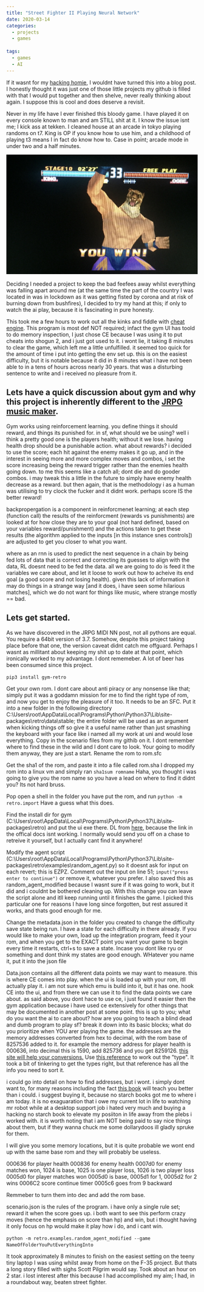 ```yaml
---
title: "Street Fighter II Playing Neural Network"
date: 2020-03-14
categories:
  - projects
  - games
  
tags:
  - games
  - AI
---
```


If it wasnt for my [hacking homie](https://kymb0.github.io/), I wouldnt have turned this into a blog post. I honestly thought it was just one of those little projects my github is filled with that I would put together and then shelve, never really thinking about again. I suppose this is cool and does deserve a revisit.

Never in my life have I ever finished this bloody game. I have played it on every console known to man and am STILL shit at it. I know the issue isnt me; I kick ass at tekken. I cleaned house at an arcade in tokyo playing randoms on t7. King is OP if you know how to use him, and a childhood of playing t3 means I in fact do know how to. Case in point; arcade mode in under two and a half minutes.

![i_am_the_king](/assets/images/sf-nn/0E11CA0B-BF62-48CE-9CE9-B3DCE55206F9.jpeg)


Deciding I needed a project to keep the bad feefees away whilst everything was falling apart around me (at the same time the part of the country I was located in was in lockdown as it was getting fisted by corona and at risk of burning down from bushfires), I decided to try my hand at this; if only to watch the ai play, because it is fascinating in pure honesty.

This took me a few hours to work out all the kinks and fiddle with [cheat engine](https://www.cheatengine.org/). This program is most def NOT required; infact the gym UI has toold to do memory inspection, I just chose CE because I was using it to put cheats into shogun 2, and i just got used to it. i wont lie, it taking 8 minutes to clear the game, which left me a little unfulfilled. it seemed too quick for the amount of time i put into getting the env set up. this is on the easiest difficulty, but  it is notable because it did in 8 minutes what i have not been able to in a tens of hours across nearly 30 years. that was a disturbing sentence to write and i received no pleasure from it.  

## Lets have a quick discussion about gym and why this project is inherently different to the [JRPG music maker](https://onecloudemoji.github.io/projects/midi-nn/).

Gym works using reinforcement learning. you define things it should reward, and things its punished for. in sf, what should we be using? well i think a pretty good one is the players health; without it we lose. having health drop should be a punishable action. what about rewards? i decided to use the score; each hit against the enemy makes it go up, and in the interest in seeing more and more complex moves and combos, i set the score increasing being the reward trigger rather than the enemies health going down. to me this seems like a catch all; dont die and do gooder combos. i may tweak this a little in the future to simply have enemy health decrease as a reward. but then again, that is the methodology i as a human was utilising to try clock the fucker and it didnt work. perhaps score IS the better reward!

backpropergation is a component in reinforcmenet learning; at each step (function call) the results of the reinforcment (rewards vs punishments) are looked at for how close they are to your goal (not hard defined, based on your variables reward/punishment) and the actions taken to get these results (the algorithm applied to the inputs [in this instance snes controls]) are adjusted to get you closer to what you want.

where as an rnn is used to predict the next sequence in a chain by being fed lots of data that is correct and correcting its guesses to align with the data, RL doesnt need to be fed the data. all we are going to do is feed it the variables we care about, and let it loose to work out how to acheive its end goal (a good score and not losing health). given this lack of information it may do things in a strange way [and it does, i have seen some hilarious matches], which we do not want for things like music, where strange mostly == bad.

## Lets get started.

As we have discovered in the JRPG MIDI NN post, not all pythons are equal. You require a 64bit version of 3.7. Somehow, despite this project taking place before that one, the version caveat didnt catch me offguard. Perhaps I wasnt as millitant about keeping my shit up to date at that point, which ironically worked to my advantage. I dont rememeber. A lot of beer has been consumed since this project. 

````pip3 install gym-retro````

Get your own rom. I dont care about anti piracy or any nonsense like that; simply put it was a goddamn mission for me to find the right type of rom, and now you get to enjoy the pleasure of it too. It needs to be an SFC. Put it into a new folder in the following directory C:\Users\root\AppData\Local\Programs\Python\Python37\Lib\site-packages\retro\data\stable; the entire folder will be used as an argument when kicking things off so give it a useful name rather than just smashing the keyboard with your face like i named all my work at uni and would lose everything. Copy in the scenario files from my githib on it. I dont remember where to find these in the wild and I dont care to look. Your going to modify them anyway, they are just a start. Rename the rom to rom.sfc

Get the sha1 of the rom, and paste it into a file called rom.sha I dropped my rom into a linux vm and simply ran ````sha1sum romname```` Haha, you thought i was going to give you the rom name so you have a lead on where to find it didnt you? Its not hard bruss.

Pop open a shell in the folder you have put the rom, and run ````python -m retro.import```` Have a guess what this does.

Find the install dir for gym (C:\Users\root\AppData\Local\Programs\Python\Python37\Lib\site-packages\retro) and put the  ui exe there. DL from [here](https://github.com/onecloudemoji/onecloudemoji.github.io/blob/master/assets/images/sf-nn/Gym%20Retro%20Integration.7z), because the link in the offical docs isnt working. I normally would send you off on a chase to retreive it yourself, but I actually cant find it anywhere! 

Modify the agent script (C:\Users\root\AppData\Local\Programs\Python\Python37\Lib\site-packages\retro\examples\random_agent.py) so it doesnt ask for input on each revert; this is EZPZ. Comment out the input on line 51; ````input("press enter to continue")```` or remove it, whatever you prefer. I also saved this as random_agent_modified because I wasnt sure if it was going to work, but it did and i couldnt be bothered cleaning up. With this change you can leave the script alone and itll keep running until it finishes the game. I picked this particular one for reasons I have long since forgotten, but rest assured it works, and thats good enough for me.

Change the metadata.json in the folder you created to change the difficulty save state being run. I have a state for each difficulty in there already. If you would like to make your own, load up the integration program, feed it your rom, and when you get to the EXACT point you want your game to begin every time it restarts, ctrl+s to save a state. Incase you dont like ryu or something and dont think my states are good enough. WHatever you name it, put it into the json file

Data.json contains all the different data points we may want to measure. this is where CE comes into play. when the ui is loaded up with your rom, itll actually play it. i am not sure which emu is build into it, but it has one. hook CE into the ui, and from there we can use it to find the data points we care about. as said above, you dont hace to use ce, i just found it easier then the gym application because i have used ce extensively for other things that may be documented in another post at some point. this is up to you; what do you want the ai to care about? how are you going to teach a blind dead and dumb program to play sf? break it down into its basic blocks; what do you prioritize when YOU arer playing the game. the addresses are the memory addresses converted from hex to decimal, with the rom base of 8257536 added to it. for example the memory address for player health is 000636, into decimal this is 1590, add 825736 and you get 8259126. [this site will help your conversions.](https://www.rapidtables.com/convert/number/hex-to-decimal.html) Use [this reference](https://retro.readthedocs.io/en/latest/integration.html#appendix-types) to work out the "type". It took a bit of tinkering to get the types right, but that reference has all the info you need to sort it. 


i could go into detail on how to find addresses, but i wont. i simply dont want to, for many reasons including the fact [this book](https://nostarch.com/gamehacking) will teach you better than i could. i suggest buying it, because no starch books got me to where i am today. it is no exaguaration that i owe my current lot in life to watching mr robot while at a desktop support job i hated very much and buying a hacking no starch book to elevate my posiiton in life away from the plebs i worked with. it is worth noting that i am NOT being paid to say nice things about them, but if they wanna chuck me some dollarydoos ill gladly spruke for them.

I will give you some memory locations, but it is quite probable we wont end up with the same base rom and they will probably be useless.

000636 for player health
000836 for enemy health
0007d0 for enemy matches won, 1024 is base, 1025 is one player loss, 1026 is two player loss
0005d0 for player matches won 0005d0 is base, 0005d1 for 1, 0005d2 for 2 wins
0006C2 score
continue timer 0005c6 goes from 9 backward

Remmeber to turn them into dec and add the rom base.

scenario.json is the rules of the program. i have only a single rule set; reward it when the score goes up. i both want to see this perform crazy moves (hence the emphasis on score than hp) and win, but i thought having it only focus on hp would make it play how i do, and i cant win. 


````python -m retro.examples.random_agent_modified --game NameOfFolderYouPutEverythingInto````

It took approximately 8 minutes to finish on the easiest setting on the teeny tiny laptop I was using whilst away from home on the F-35 project. But thats a long story filled with sighs Scott Pilgrim would say. Took about an hour on 2 star. i lost interest after this because I had accomplished my aim; I had, in a roundabout way, beaten street fighter.

